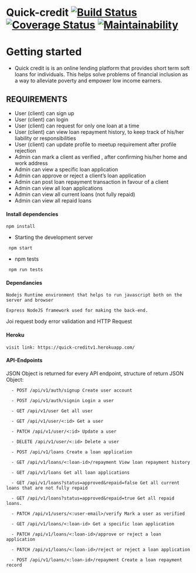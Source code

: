 # Quick-credit [![Build Status](https://travis-ci.org/ngabopatrick/Quick-credit.svg?branch=develop)](https://travis-ci.org/ngabopatrick/Quick-credit) [![Coverage Status](https://coveralls.io/repos/github/ngabopatrick/Quick-credit/badge.svg?branch=develop)](https://coveralls.io/github/ngabopatrick/Quick-credit?branch=develop) [![Maintainability](https://api.codeclimate.com/v1/badges/cd92c477487f93412024/maintainability)](https://codeclimate.com/github/ngabopatrick/Quick-credit/maintainability) 

# Getting started

- Quick credit is is an online lending platform that provides short term soft loans for individuals. This helps solve problems of financial inclusion as a way to alleviate poverty and empower low income earners.

## REQUIREMENTS
  - User (client) can sign up
  - User (client) can login
  - User (client) can request for only one loan at a time
  - User (client) can view loan repayment history, to keep track of his/her liability or responsibilities
  - User (client) can update profile to meetup requirement after profile rejection
  - Admin can mark a client as verified , after confirming his/her home and work address
  - Admin can view a specific loan application
  - Admin can approve or reject a client’s loan application
  - Admin can post loan repayment transaction in favour of a client
  - Admin can view all loan applications
  - Admin can view all current loans (not fully repaid)
  - Admin can view all repaid loans
 
 
#### Install dependencies
```
npm install
```
- Starting the development server
```
 npm start
 ```
 - npm tests

 ```
  npm run tests
  ```
#### Dependancies
```
Nodejs Runtime environment that helps to run javascript both on the server and browser
```
```
Express NodeJS framework used for making the back-end.
```
Joi request body error validation and HTTP Request
#### Heroku
 ```
 visit link: https://quick-creditv1.herokuapp.com/
 ```
#### API-Endpoints

JSON Object is returned for every API endpoint, structure of return JSON Object:
```
  - POST /api/v1/auth/signup Create user account

  - POST /api/v1/auth/signin Login a user

  - GET /api/v1/user Get all user

  - GET /api/v1/user/<:id> Get a user

  - PATCH /api/v1/user/<:id> Update a user

  - DELETE /api/v1/user/<:id> Delete a user

  - POST /api/v1/loans Create a loan application

  - GET /api/v1/loans/<:loan-id>/repayment View loan repayment history

  - GET /api/v1/loans Get all loan applications

  - GET /api/v1/loans?status=approved&repaid=false Get all current loans that are not fully repaid

  - GET /api/v1/loans?status=approved&repaid=true Get all repaid loans.

  - PATCH /api/v1/users/<:user-email>/verify Mark a user as verified

  - GET /api/v1/loans/<:loan-id> Get a specific loan application

  - PATCH /api/v1/loans/<:loan-id>/approve or reject a loan application

  - PATCH /api/v1/loans/<:loan-id>/reject or reject a loan application

  - POST /api/v1/loans/<:loan-id>/repayment Create a loan repayment record


